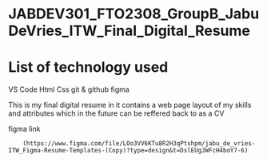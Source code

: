 # JABDEV301_FTO2308_GroupB_JabuDeVries_ITW_Final_Digital_Resume
# List of technology used
VS Code 
Html
 Css
 git & github 
figma

 This is my final digital resume in it contains a web page layout of my skills and attributes which in the future can be reffered back to as a CV 

figma link 

        (https://www.figma.com/file/LOo3VV6KTu8R2H3qPtshpm/jabu_de_vries-ITW_Figma-Resume-Templates-(Copy)?type=design&t=DslEUgJWFcH4boY7-6)
